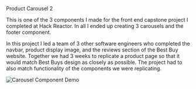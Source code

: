 Product Carousel 2

This is one of the 3 components I made for the front end capstone project I completed at Hack Reactor.  In all I ended up creating 3 carousels and the footer component.

In this project I led a team of 3 other software engineers who completed the navbar, product display image, and the reviews section of the Best Buy website.  Together we had 3 weeks to replicate a product page so that it would match Best Buys design as closely as possible.  The project had to also match functionality of the components we were replicating.

![Carousel Component Demo](demo/Carousel2.gif)